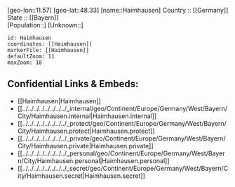 ﻿---
location: [48.33,11.57] 
mapzoom: [7,12] 
mapmarker: city 
type: City
tags:
- geo/City


SpocWebEntityId: 30710
isDeleted: false
confidential: public

---
[geo-lon::11.57] 
[geo-lat::48.33] 
[name::Haimhausen] 
Country :: [[Germany]]  
State :: [[Bayern]]  
[Population::] 
[Unknown::] 


```leaflet
id: Haimhausen
coordinates: [[Haimhausen]] 
markerFile: [[Haimhausen]] 
defaultZoom: 11 
maxZoom: 18
```


## Confidential Links & Embeds: 
- [[Haimhausen|Haimhausen]]  
- [[../../../../../../../../_internal/geo/Continent/Europe/Germany/West/Bayern/City/Haimhausen.internal|Haimhausen.internal]] 
- [[../../../../../../../../_protect/geo/Continent/Europe/Germany/West/Bayern/City/Haimhausen.protect|Haimhausen.protect]] 
- [[../../../../../../../../_private/geo/Continent/Europe/Germany/West/Bayern/City/Haimhausen.private|Haimhausen.private]] 
- [[../../../../../../../../_personal/geo/Continent/Europe/Germany/West/Bayern/City/Haimhausen.personal|Haimhausen.personal]] 
- [[../../../../../../../../_secret/geo/Continent/Europe/Germany/West/Bayern/City/Haimhausen.secret|Haimhausen.secret]] 
